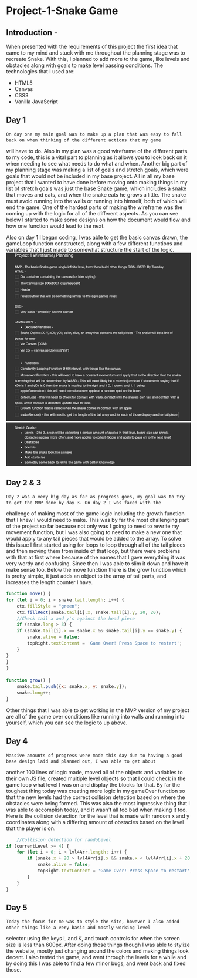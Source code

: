 # Project-1-Snake Game
## Introduction - 
When presented with the requirements of this project the first idea that came to my mind and stuck with me throughout the planning stage was to recreate Snake. With this, I planned to add more to the game, like levels and obstacles along with goals to make level passing conditions. 
The technologies that I used are:
- HTML5
- Canvas
- CSS3
- Vanilla JavaScript


## Day 1 
    On day one my main goal was to make up a plan that was easy to fall back on when thinking of the different actions that my game
will have to do. Also in my plan was a good wireframe of the different parts to my code, this is a vital part to planning as it allows you to look back on it when needing to see what needs to do what and when. 
    Another big part of my planning stage was making a list of goals and stretch goals, which were goals that would not be included
in my base project. All in all my base project that I wanted to have done before moving onto making things in my list of stretch goals was just the base Snake game, which includes a snake that moves and eats, and when the snake eats he grows a little. The snake must avoid running into the walls or running into himself, both of which will end the game.
    One of the hardest parts of making the wireframe was the coming up with the logic for all of the different aspects. As you can
see below I started to make some designs on how the document would flow and how one function would lead to the next.

Also on day 1 I began coding, I was able to get the basic canvas drawn, the gameLoop function constructed, along with a few different functions and variables that I just made to somewhat structure the start of the logic. 
![Wireframe1](img/Wireframe.png)
![Wireframe2](img/stretchGoals.png)

## Day 2 & 3 
    Day 2 was a very big day as far as progress goes, my goal was to try to get the MVP done by day 3. On day 2 I was faced with the
challenge of making most of the game logic including the growth function that I knew I would need to make. This was by far the most challenging part of the project so far because not only was I going to need to rewrite my movement function, but I was also going to need to make a new one that would apply to any tail pieces that would be added to the array. To solve this issue I first started using for loops to loop through all of the tail pieces and then moving them from inside of that loop, but there were problems with that at first where because of the names that I gave everything it was very wordy and confusing. Since then I was able to slim it down and have it make sense too. Below the move function there is the grow function which is pretty simple, it just adds an object to the array of tail parts, and increases the length counter I have.

```javascript
function move() {
for (let i = 0; i < snake.tail.length; i++) {
    ctx.fillStyle = "green";
    ctx.fillRect(snake.tail[i].x, snake.tail[i].y, 20, 20);
    //Check tail x and y's against the head piece
    if (snake.long > 3) {
    if (snake.tail[i].x == snake.x && snake.tail[i].y == snake.y) {
        snake.alive = false;
        topRight.textContent = 'Game Over! Press Space to restart';
    }
}
}
}

function grow() {
    snake.tail.push({x: snake.x, y: snake.y});
    snake.long++;
}
```

Other things that I was able to get working in the MVP version of my project are all of the game over conditions like running into walls and running into yourself, which you can see the logic to up above.

## Day 4 
    Massive amounts of progress were made this day due to having a good base design laid and planned out, I was able to get about
another 100 lines of logic made, moved all of the objects and variables to their own JS file, created multiple level objects so that I could check in the game loop what level I was on and display the blocks for that. By far the toughest thing today was creating more logic in my gameOver function so that the new levels had the correct collision detection based on where the obstacles were being formed. This was also the most impressive thing that I was able to accomplish today, and it wasn't all too bad when making it too. Here is the collision detection for the level that is made with random x and y coordinates along with a differing amount of obstacles based on the level that the player is on.
```javascript
    //Collision detection for randoLevel
if (currentLevel >= 4) {
    for (let i = 0; i < lvl4Arr.length; i++) {
        if (snake.x + 20 > lvl4Arr[i].x && snake.x < lvl4Arr[i].x + 20 && snake.y + 20 > lvl4Arr[i].y && snake.y < lvl4Arr[i].y + 20) {
            snake.alive = false;
            topRight.textContent = 'Game Over! Press Space to restart';
        }
    }
}
```
## Day 5 
    Today the focus for me was to style the site, however I also added other things like a very basic and mostly working level
selector using the keys L and K, and touch controls for when the screen size is less than 600px. After doing those things though I was able to stylize the website, mostly just changing around the colors and making things look decent. I also tested the game, and went through the levels for a while and by doing this I was able to find a few minor bugs, and went back and fixed those.